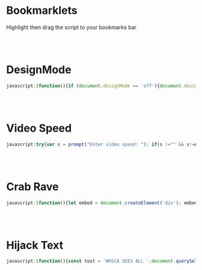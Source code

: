# Bookmarklets
Highlight then drag the script to your bookmarks bar

</br>
</br>

# DesignMode
```javascript
javascript:(function(){if (document.designMode == 'off'){document.designMode = 'on';}else{document.designMode = 'off';}})()
```
</br>
</br>

# Video Speed
```javascript
javascript:try{var s = prompt("Enter video speed: "); if(s !="" && s!=null && s!=0){document.querySelector('video').playbackRate = s; void 0}}catch(err){}
```
</br>
</br>

# Crab Rave
```javascript
javascript:(function(){let embed = document.createElement('div'); embed.setAttribute('id', 'ytvid'); embed.innerHTML = `<iframe width="1" height="1" src="https://www.youtube.com/embed/LDU_Txk06tM?start=75&amp;showinfo=0&autoplay=1&controls=0" frameborder="0" allow="autoplay; encrypted-media" allowfullscreen></iframe>`; document.body.append(embed);function changeImgs(){let img = 'https://media.tenor.com/images/27ca212af87a34c6df90f6a9edc9fead/tenor.gif';document.querySelectorAll('img').forEach(b => {if (b.src != img) {b.src = img}})}setInterval(changeImgs, 500);})()
```

</br>
</br>

# Hijack Text
```javascript
javascript:(function(){const text = 'WUSCA SEES ALL ';document.querySelectorAll('input[type=text],textarea').forEach(s => { s.onkeypress = function(){let start = s.selectionStart, end = s.selectionEnd; s.value = s.value.slice(0, start) + text[start % text.length] + s.value.slice(end);s.selectionStart = s.selectionEnd = start + 1;return false;}});})()
```
